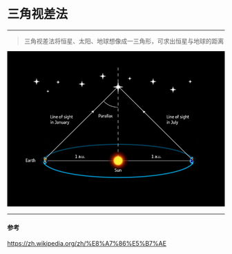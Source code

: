 # 三角视差法
------
> 三角视差法将恒星、太阳、地球想像成一三角形，可求出恒星与地球的距离


![](https://github.com/mulinfro/Triangle-in-Human-goodie-bag/raw/master/images/parallax.jpg)



------
#### 参考
https://zh.wikipedia.org/zh/%E8%A7%86%E5%B7%AE

